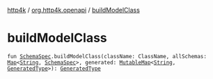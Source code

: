 [http4k](../index.md) / [org.http4k.openapi](index.md) / [buildModelClass](./build-model-class.md)

# buildModelClass

`fun `[`SchemaSpec`](-schema-spec/index.md)`.buildModelClass(className: ClassName, allSchemas: `[`Map`](https://kotlinlang.org/api/latest/jvm/stdlib/kotlin.collections/-map/index.html)`<`[`String`](https://kotlinlang.org/api/latest/jvm/stdlib/kotlin/-string/index.html)`, `[`SchemaSpec`](-schema-spec/index.md)`>, generated: `[`MutableMap`](https://kotlinlang.org/api/latest/jvm/stdlib/kotlin.collections/-mutable-map/index.html)`<`[`String`](https://kotlinlang.org/api/latest/jvm/stdlib/kotlin/-string/index.html)`, `[`GeneratedType`](-generated-type/index.md)`>): `[`GeneratedType`](-generated-type/index.md)